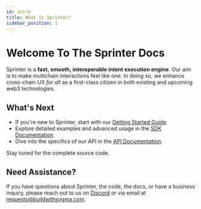 ```yaml
---
id: intro
title: What Is Sprinter?
sidebar_position: 1
---
```


# Welcome To The Sprinter Docs

Sprinter is a **fast, smooth, interoperable intent execution engine**. Our aim is to make multichain interactions feel like one. In doing so, we enhance cross-chain UX *for all* as a first-class citizen in both existing and upcoming web3 technologies.

## What's Next

- If you're new to Sprinter, start with our [Getting Started Guide](../02-quick-start.md).
- Explore detailed examples and advanced usage in the [SDK Documentation](../03-sdk/01-overview.md).
- Dive into the specifics of our API in the [API Documentation](../04-api/01-api-usage.md).

Stay tuned for the complete source code.

## Need Assistance?

If you have questions about Sprinter, the code, the docs, or have a business inquiry, please reach out to us on [Discord](https://discord.gg/Qdf6GyNB5J) or via email at [requests@buildwithsygma.com](mailto:requests@buildwithsygma.com).
